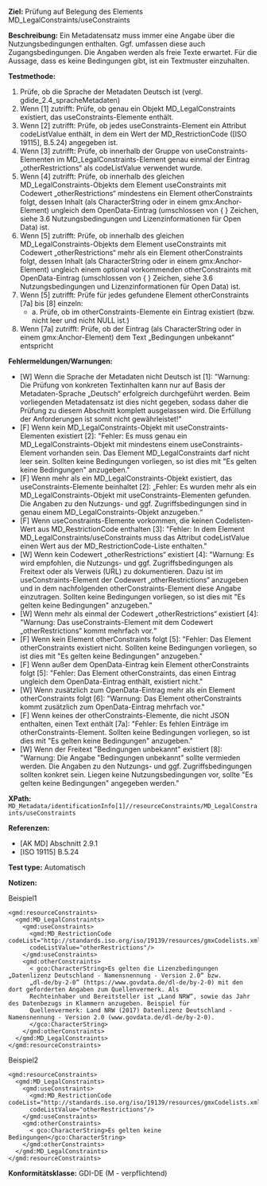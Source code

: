 **Ziel:** Prüfung auf Belegung des Elements MD_LegalConstraints/useConstraints

**Beschreibung:** Ein Metadatensatz muss immer eine Angabe über die Nutzungsbedingungen enthalten. Ggf. umfassen diese auch Zugangsbedingungen. Die Angaben werden als freie Texte erwartet. Für die Aussage, dass es keine Bedingungen gibt, ist ein Textmuster einzuhalten.

**Testmethode:**
1. Prüfe, ob die Sprache der Metadaten Deutsch ist (vergl. gdide_2.4_spracheMetadaten)
2. Wenn [1] zutrifft: Prüfe, ob genau ein Objekt MD_LegalConstraints existiert, das useConstraints-Elemente enthält.
3. Wenn [2] zutrifft: Prüfe, ob jedes useConstraints-Element ein Attribut codeListValue enthält, in dem ein Wert der MD_RestrictionCode ([ISO 19115], B.5.24) angegeben ist.
4. Wenn [3] zutrifft: Prüfe, ob innerhalb der Gruppe von useConstraints-Elementen im MD_LegalConstraints-Element genau einmal der Eintrag „otherRestrictions“ als codeListValue verwendet wurde.
5. Wenn [4] zutrifft: Prüfe, ob innerhalb des gleichen MD_LegalConstraints-Objekts dem Element useConstraints mit Codewert „otherRestrictions“ mindestens ein Element otherConstraints folgt, dessen Inhalt (als CharacterString oder in einem gmx:Anchor-Element) ungleich dem OpenData-Eintrag (umschlossen von {  } Zeichen, siehe 3.6 Nutzungsbedingungen und Lizenzinformationen für Open Data) ist.
6. Wenn [5] zutrifft: Prüfe, ob innerhalb des gleichen MD_LegalConstraints-Objekts dem Element useConstraints mit Codewert „otherRestrictions“ mehr als ein Element otherConstraints folgt, dessen Inhalt (als CharacterString oder in einem gmx:Anchor-Element) ungleich einem optional vorkommenden otherConstraints mit OpenData-Eintrag (umschlossen von {  } Zeichen, siehe 3.6 Nutzungsbedingungen und Lizenzinformationen für Open Data) ist.
7. Wenn [5] zutrifft: Prüfe für jedes gefundene Element otherConstraints [7a] bis [8] einzeln:
   - a. Prüfe, ob im otherConstraints-Elemente ein Eintrag existiert (bzw. nicht leer und nicht NULL ist.)
8. Wenn [7a] zutrifft: Prüfe, ob der Eintrag (als CharacterString oder in einem gmx:Anchor-Element) dem Text „Bedingungen unbekannt“ entspricht

**Fehlermeldungen/Warnungen:**
* [W] Wenn die Sprache der Metadaten nicht Deutsch ist [1]: "Warnung: Die Prüfung von konkreten Textinhalten kann nur auf Basis der Metadaten-Sprache „Deutsch“ erfolgreich durchgeführt werden. Beim vorliegenden Metadatensatz ist dies nicht gegeben, sodass daher die Prüfung zu diesem Abschnitt komplett ausgelassen wird. Die Erfüllung der Anforderungen ist somit nicht gewährleistet!"
* [F] Wenn kein MD_LegalConstraints-Objekt mit useConstraints-Elementen existiert [2]: "Fehler: Es muss genau ein MD_LegalConstraints-Objekt mit mindestens einem useConstraints-Element vorhanden sein. Das Element MD_LegalConstraints darf nicht leer sein. Sollten keine Bedingungen vorliegen, so ist dies mit "Es gelten keine Bedingungen" anzugeben."
* [F] Wenn mehr als ein MD_LegalConstraints-Objekt existiert, das useConstraints-Elemente beinhaltet [2]: „Fehler: Es wurden mehr als ein MD_LegalConstraints-Objekt mit useConstraints-Elementen gefunden. Die Angaben zu den Nutzungs- und ggf. Zugriffsbedingungen sind in genau einem MD_LegalConstraints-Objekt anzugeben.“
* [F] Wenn useConstraints-Elemente vorkommen, die keinen Codelisten-Wert aus MD_RestrictionCode enthalten [3]: "Fehler: In dem Element MD_LegalConstraints/useConstraints muss das Attribut codeListValue einen Wert aus der MD_RestrictionCode-Liste enthalten."
* [W] Wenn kein Codewert „otherRestrictions“ existiert [4]: "Warnung: Es wird empfohlen, die Nutzungs- und ggf. Zugriffsbedingungen als Freitext oder als Verweis (URL) zu dokumentieren. Dazu ist im useConstraints-Element der Codewert „otherRestrictions“ anzugeben und in dem nachfolgenden otherConstraints-Element diese Angabe einzutragen. Sollten keine Bedingungen vorliegen, so ist dies mit "Es gelten keine Bedingungen" anzugeben."
* [W] Wenn mehr als einmal der Codewert „otherRestrictions“ existiert [4]: "Warnung: Das useConstraints-Element mit dem Codewert „otherRestrictions“ kommt mehrfach vor.“
* [F] Wenn kein Element otherConstraints folgt [5]: "Fehler: Das Element otherConstraints existiert nicht. Sollten keine Bedingungen vorliegen, so ist dies mit "Es gelten keine Bedingungen" anzugeben."
* [F] Wenn außer dem OpenData-Eintrag kein Element otherConstraints folgt [5]: "Fehler: Das Element otherConstraints, das einen Eintrag ungleich dem OpenData-Eintrag enthält, existiert nicht."
* [W] Wenn zusätzlich zum OpenData-Eintrag mehr als ein Element otherConstraints folgt [6]: "Warnung: Das Element otherConstraints kommt zusätzlich zum OpenData-Eintrag mehrfach vor."
* [F] Wenn keines der otherConstraints-Elemente, die nicht JSON enthalten, einen Text enthält [7a]: "Fehler: Es fehlen Einträge im otherConstraints-Element. Sollten keine Bedingungen vorliegen, so ist dies mit "Es gelten keine Bedingungen" anzugeben."
* [W] Wenn der Freitext "Bedingungen unbekannt" existiert [8]: "Warnung: Die Angabe "Bedingungen unbekannt" sollte vermieden werden. Die Angaben zu den Nutzungs- und ggf. Zugriffsbedingungen sollten konkret sein. Liegen keine Nutzungsbedingungen vor, sollte "Es gelten keine Bedingungen" angegeben werden."

**XPath:** `MD_Metadata/identificationInfo[1]//resourceConstraints/MD_LegalConstraints/useConstraints`

**Referenzen:**
* [AK MD] Abschnitt 2.9.1
* [ISO 19115] B.5.24

**Test type:** Automatisch

**Notizen:**

Beispiel1

```
<gmd:resourceConstraints>
  <gmd:MD_LegalConstraints>
    <gmd:useConstraints>
      <gmd:MD_RestrictionCode codeList="http://standards.iso.org/iso/19139/resources/gmxCodelists.xml#MD_RestrictionCode" 
      codeListValue="otherRestrictions"/>
    </gmd:useConstraints>
    <gmd:otherConstraints>
      < gco:CharacterString>Es gelten die Lizenzbedingungen „Datenlizenz Deutschland - Namensnennung - Version 2.0“ bzw. 
      „dl-de/by-2-0” (https://www.govdata.de/dl-de/by-2-0) mit den dort geforderten Angaben zum Quellenvermerk. Als 
      Rechteinhaber und Bereitsteller ist „Land NRW“, sowie das Jahr des Datenbezugs in Klammern anzugeben. Beispiel für 
      Quellenvermerk: Land NRW (2017) Datenlizenz Deutschland - Namensnennung - Version 2.0 (www.govdata.de/dl-de/by-2-0).
      </gco:CharacterString>
    </gmd:otherConstraints>
  </gmd:MD_LegalConstraints>
</gmd:resourceConstraints>

```

Beispiel2

```
<gmd:resourceConstraints>
  <gmd:MD_LegalConstraints>
    <gmd:useConstraints>
      <gmd:MD_RestrictionCode codeList="http://standards.iso.org/iso/19139/resources/gmxCodelists.xml#MD_RestrictionCode" 
      codeListValue="otherRestrictions"/>
    </gmd:useConstraints>
    <gmd:otherConstraints>
      < gco:CharacterString>Es gelten keine Bedingungen</gco:CharacterString>
    </gmd:otherConstraints>
  </gmd:MD_LegalConstraints>
</gmd:resourceConstraints>
```

**Konformitätsklasse:** GDI-DE (M - verpflichtend)
